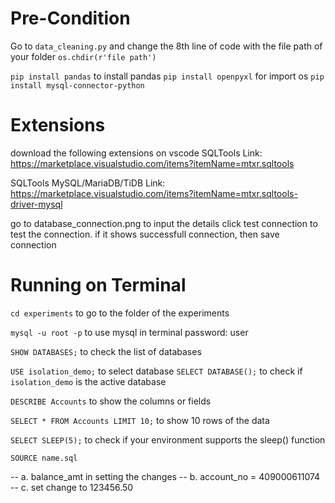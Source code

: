 # Pre-Condition

Go to `data_cleaning.py` and change the 8th line of code with the file path of your folder
`os.chdir(r'file path')`

`pip install pandas` to install pandas
`pip install openpyxl` for import os
`pip install mysql-connector-python`

# Extensions

download the following extensions on vscode
SQLTools
Link: https://marketplace.visualstudio.com/items?itemName=mtxr.sqltools

SQLTools MySQL/MariaDB/TiDB
Link: https://marketplace.visualstudio.com/items?itemName=mtxr.sqltools-driver-mysql

go to database_connection.png to input the details
click test connection to test the connection. if it shows successfull connection, then save connection

# Running on Terminal

`cd experiments` to go to the folder of the experiments

`mysql -u root -p` to use mysql in terminal
password: user

`SHOW DATABASES;` to check the list of databases 

`USE isolation_demo;` to select database
`SELECT DATABASE();` to check if `isolation_demo` is the active database

`DESCRIBE Accounts` to show the columns or fields

`SELECT * FROM Accounts LIMIT 10;` to show 10 rows of the data

`SELECT SLEEP(5);` to check if your environment supports the sleep() function

`SOURCE name.sql`

-- a. balance_amt in setting the changes
-- b. account_no = 409000611074
-- c. set change to 123456.50